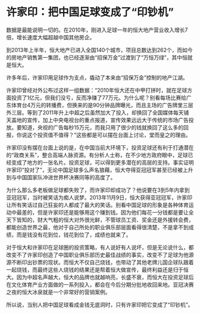 # 许家印：把中国足球变成了“印钞机”

数据是最能说明一切的。在2010年，刚进入足球一年的恒大地产营业收入增长7倍，增长速度大幅超越中国其他房企。 

到2013年上半年，恒大地产已进入全国140个城市，项目总数达到262个，而如今的房地产销售第一集团，也已经逐渐由“招保万金”过渡到了“万恒万绿”，其中恒就是恒大。 

许多年后，许家印用足球作为支点，撬动了本来由“招保万金”控制的地产江湖。 

许家印曾经对外公布过这样一组数据：“2010年恒大还在中甲打拼时，就在足球方面投资了1亿元，但我们没亏，反而净赚了77万元。为什么呢？别看每场比赛给广东体育台4万元的转播费，但换来的是90分钟品牌曝光，而且主场的广告牌里三层外三层。等到了2011年升上中超之后虽然加大了投入，却换回了全国媒体每天铺天盖地的宣传，加上中央电视台的重点报道，宣传效果远远大于传统的市场广告投放。要知道，央视的广告每秒15万元，而我只用了很少的钱就换回了这么多的回报，你说这个投资值不值得？”这些都是可以摆在台面上讨论，堂而皇之的理由。 

许家印没有摆在台面上说的是，在中国当前大环境下，投资足球还有利于打通潜在的“政商关系”，整合高端人脉资源。有分析人士称，在不少地方政府眼中，足球已经变成了地方的一张名片。投资足球，可以得到更多潜在的高层的支持。事实证明许家印“投对了”，无论中国足球多么声名狼藉，恒大夺得亚冠冠军甚至已经被上升到与中国国家队冲进世界杯决赛同等的高度了。 

为什么那么多老板做足球都失败了，而许家印却成功了？他说要在3到5年内拿到亚冠冠军，当时被笑话为痴人说梦。2013年11月9日，恒大获得亚冠冠军，许家印让所有笑话过自己狂妄的人都成了最大的笑话。别看中国足球的形象是各种体育运动中最差的，但是许家印还是能够用这个赚到钱。因为他们每花一分钱都是要让全天下皆知的，财大气粗的恒大对外很光鲜，不管球员工资、奖金还是外援转会费，都能创造世界之最，他对于自己所处的职业俱乐部层面看得很清楚，不是拿不到成绩，而是钱没有花到位，钱花到位了，成绩也就来了。 

对于恒大和许家印在足球圈的投资策略，有人说好有人说坏，但是无论说什么，都改变不了许家印创造了中国职业俱乐部历史最佳战绩的事实，改变不了足球为他源源不断印出钞票的现状。而恒大不仅自己烧钱，也带动了其他老牌儿国企球队跟着一起烧钱，而最终这些人烧钱的结果还是帮着恒大做宣传，最终利益还是归于恒大。因为中超名声越大，恒大的品牌也就越响亮，长盛不衰，而恒大在投资足球后在文化体育产业方面做的一系列投入，都会在今后分期分批地收回来地。亚冠决赛之夜的恒大冰泉就是一个非常好的营销案例。 

所以说，当别人把中国足球看成金钱无底洞时，只有许家印把它变成了“印钞机”。